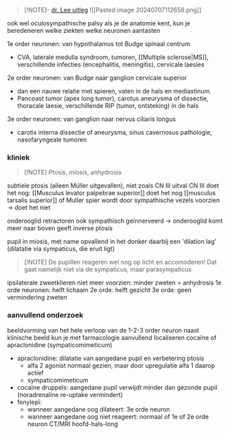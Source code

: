 
> [!NOTE]- [dr. Lee uitleg](https://www.youtube.com/watch?v=4yOjFncpZdQ&ab_channel=Neuro-OphthalmologywithDr.AndrewG.Lee)
> ![[Pasted image 20240707112658.png]]

ook wel oculosympathische palsy
als je de anatomie kent, kun je beredeneren welke ziekten welke neuronen aantasten

1e order neuronen: van hypothalamus tot Budge spinaal centrum
- CVA, laterale medulla syndroom, tumoren, [[Multiple sclerose|MS]], verschillende infecties (encephalitis, meningitis), cervicale laesies

2e order neuronen: van Budge naar ganglion cervicale superior
- dan een nauwe relatie met spieren, vaten in de hals en mediastinum.
- Pancoast tumor (apex long tumor), carotus aneurysma of dissectie, thoracale laesie, verschillende RIP (tumor, ontsteking) in de hals

3e order neuronen: van ganglion naar nervus ciliaris longus 
- carotis interna dissectie of aneurysma, sinus cavernosus pathologie, nasofaryngeale tumoren

### kliniek

> [!NOTE] Ptosis, miosis, anhydrosis

subtiele ptosis (alleen Müller uitgevallen), niet zoals CN III uitval
CN III doet het nog: [[Musculus levator palpebrae superior]] doet het nog
[[musculus tarsalis superior]] of Muller spier wordt door sympathische vezels voorzien -> doet het niet 

onderooglid retractoren ook sympathisch geïnnerveerd -> onderooglid komt meer naar boven
geeft inverse ptosis

pupil in miosis, met name opvallend in het donker
daarbij een 'dilation lag'
(dilatatie via sympaticus, die eruit ligt)

> [!NOTE] De pupillen reageren wel nog op licht en accomoderen! 
> Dat gaat namelijk niet via de sympaticus, maar parasympaticus

ipsilaterale zweetklieren niet meer voorzien: minder zweten = anhydrosis
1e orde neuronen: helft lichaam
2e orde: helft gezicht
3e orde: geen vermindering zweten

### aanvullend onderzoek
beeldvorming van het hele verloop van de 1-2-3 order neuron
naast klinische beeld kun je met farmacologie aanvullend localiseren
cocaïne of apraclonidine (sympaticomimeticum)
- apraclonidine: dilatatie van aangedane pupil en verbetering ptosis
	- alfa 2 agonist normaal gezien, maar door upregulatie alfa 1 daarop actief
	- sympaticomimeticum
- cocaïne druppels: aangedane pupil verwijdt minder dan gezonde pupil (noradrenaline re-uptake vermindert)
- fenylepi: 
	- wanneer aangedane oog dilateert: 3e orde neuron
	- wanneer aangedane oog niet reageert: normaal of 1e of 2e orde neuron
CT/MRI hoofd-hals-long

